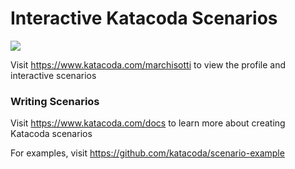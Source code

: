 # Interactive Katacoda Scenarios

[![](http://shields.katacoda.com/katacoda/marchisotti/count.svg)](https://www.katacoda.com/marchisotti "Get your profile on Katacoda.com")

Visit https://www.katacoda.com/marchisotti to view the profile and interactive scenarios

### Writing Scenarios
Visit https://www.katacoda.com/docs to learn more about creating Katacoda scenarios

For examples, visit https://github.com/katacoda/scenario-example
